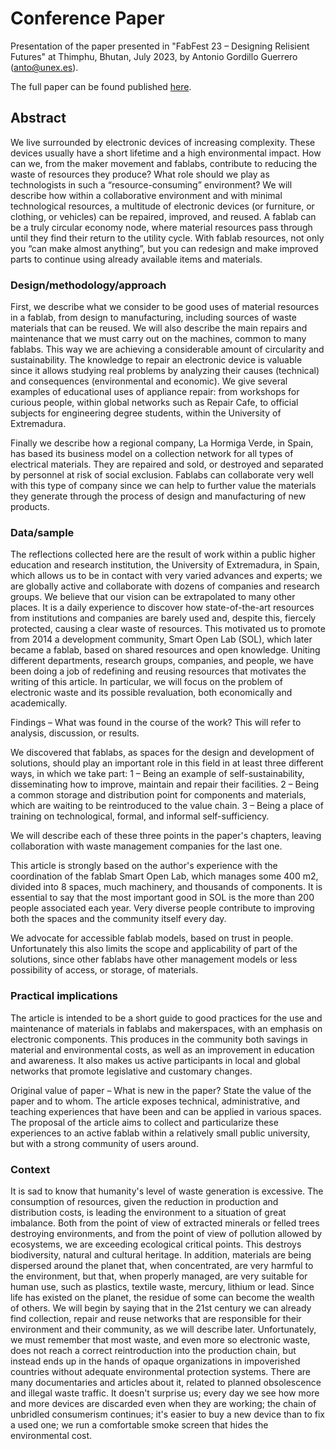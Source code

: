 
# Conference Paper

Presentation of the paper presented in "FabFest 23 – Designing Relisient Futures" at Thimphu, Bhutan, July 2023, by Antonio Gordillo Guerrero (anto@unex.es).

The full paper can be found published [here](https://zenodo.org/record/8171644).

## Abstract

We live surrounded by electronic devices of increasing complexity. These devices usually have a short lifetime and a high environmental impact. How can we, from the maker movement and fablabs, contribute to reducing the waste of resources they produce? What role should we play as technologists in such a “resource-consuming” environment?
We will describe how within a collaborative environment and with minimal technological resources, a multitude of electronic devices (or furniture, or clothing, or vehicles) can be repaired, improved, and reused. A fablab can be a truly circular economy node, where material resources pass through until they find their return to the utility cycle. With fablab resources, not only you “can make almost anything”, but you can redesign and make improved parts to continue using already available items and materials.


### Design/methodology/approach

First, we describe what we consider to be good uses of material resources in a fablab, from design to manufacturing, including sources of waste materials that can be reused. We will also describe the main repairs and maintenance that we must carry out on the machines, common to many fablabs. This way we are achieving a considerable amount of circularity and sustainability.
The knowledge to repair an electronic device is valuable since it allows studying real problems by analyzing their causes (technical) and consequences (environmental and economic). We give several examples of educational uses of appliance repair: from workshops for curious people, within global networks such as Repair Cafe, to official subjects for engineering degree students, within the University of Extremadura. 

Finally we describe how a regional company, La Hormiga Verde, in Spain, has based its business model on a collection network for all types of electrical materials. They are repaired and sold, or destroyed and separated by personnel at risk of social exclusion. Fablabs can collaborate very well with this type of company since we can help to further value the materials they generate through the process of design and manufacturing of new products.

### Data/sample

The reflections collected here are the result of work within a public higher education and research institution, the University of Extremadura, in Spain, which allows us to be in contact with very varied advances and experts; we are globally active and collaborate with dozens of companies and research groups. We believe that our vision can be extrapolated to many other places. It is a daily experience to discover how state-of-the-art resources from institutions and companies are barely used and, despite this, fiercely protected, causing a clear waste of resources. This motivated us to promote from 2014 a development community, Smart Open Lab (SOL), which later became a fablab, based on shared resources and open knowledge. Uniting different departments, research groups, companies, and people, we have been doing a job of redefining and reusing resources that motivates the writing of this article. In particular, we will focus on the problem of electronic waste and its possible revaluation, both economically and academically.

Findings – What was found in the course of the work? This will refer to analysis, discussion, or results.

We discovered that fablabs, as spaces for the design and development of solutions, should play an important role in this field in at least three different ways, in which we take part:
1 – Being an example of self-sustainability, disseminating how to improve, maintain and repair their facilities.
2 – Being a common storage and distribution point for components and materials, which are waiting to be reintroduced to the value chain.
3 – Being a place of training on technological, formal, and informal self-sufficiency.

We will describe each of these three points in the paper's chapters, leaving collaboration with waste management companies for the last one. 

This article is strongly based on the author's experience with the coordination of the fablab Smart Open Lab, which manages some 400 m2, divided into 8 spaces, much machinery, and thousands of components. It is essential to say that the most important good in SOL is the more than 200 people associated each year. Very diverse people contribute to improving both the spaces and the community itself every day.

We advocate for accessible fablab models, based on trust in people.
Unfortunately this also limits the scope and applicability of part of the solutions, since other fablabs have other management models or less possibility of access, or storage, of materials.

### Practical implications

The article is intended to be a short guide to good practices for the use and maintenance of materials in fablabs and makerspaces, with an emphasis on electronic components. This produces in the community both savings in material and environmental costs, as well as an improvement in education and awareness. It also makes us active participants in local and global networks that promote legislative and customary changes.

Original value of paper – What is new in the paper? State the value of the paper and to whom.
The article exposes technical, administrative, and teaching experiences that have been and can be applied in various spaces. The proposal of the article aims to collect and particularize these experiences to an active fablab within a relatively small public university, but with a strong community of users around.

### Context

It is sad to know that humanity's level of waste generation is excessive. The consumption of resources, given the reduction in production and distribution costs, is leading the environment to a situation of great imbalance. Both from the point of view of extracted minerals or felled trees destroying environments, and from the point of view of pollution allowed by ecosystems, we are exceeding ecological critical points. This destroys biodiversity, natural and cultural heritage. In addition, materials are being dispersed around the planet that, when concentrated, are very harmful to the environment, but that, when properly managed, are very suitable for human use, such as plastics, textile waste, mercury, lithium or lead. Since life has existed on the planet, the residue of some can become the wealth of others.
We will begin by saying that in the 21st century we can already find collection, repair and reuse networks that are responsible for their environment and their community, as we will describe later. Unfortunately, we must remember that most waste, and even more so electronic waste, does not reach a correct reintroduction into the production chain, but instead ends up in the hands of opaque organizations in impoverished countries without adequate environmental protection systems. There are many documentaries and articles about it, related to planned obsolescence and illegal waste traffic. It doesn't surprise us; every day we see how more and more devices are discarded even when they are working; the chain of unbridled consumerism continues; it's easier to buy a new device than to fix a used one; we run a comfortable smoke screen that hides the environmental cost.
